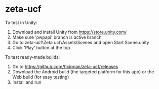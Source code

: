 # zeta-ucf

To test in Unity: 
1. Download and install Unity from https://store.unity.com/
2. Make sure 'pwpapi' branch is active branch
3. Go to zeta-ucf\Zeta ucf\Assets\Scenes and open Start Scene.unity
4. Click 'Play' button at the top

To test ready-made builds:
1. Go to https://github.com/flciprian/zeta-ucf/releases
2. Download the Android build (the targeted platform for this app) or the Web build (for easy testing)
3. Install and run 

